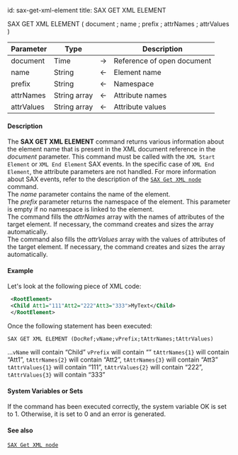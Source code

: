 id: sax-get-xml-element
title: SAX GET XML ELEMENT


<!-- REF #_command_.SAX GET XML ELEMENT.Syntax-->SAX GET XML ELEMENT ( document ; name ; prefix ; attrNames ; attrValues )<!-- END REF-->


<!-- REF #_command_.SAX GET XML ELEMENT.Params -->
|Parameter|Type||Description|
|---------|--- |:---:|------|
|document|Time|->|Reference of open document|
|name|String|<-|Element name|
|prefix|String|<-|Namespace|
|attrNames|String array|<-|Attribute names|
|attrValues|String array|<-|Attribute values|
<!-- END REF -->


#### Description



The **SAX GET XML ELEMENT** command returns various information about the element name that is present in the XML document reference in the *document* parameter. This command must be called with the `XML Start Element` or `XML End Element` SAX events. In the specific case of `XML End Element`, the attribute parameters are not handled. For more information about SAX events, refer to the description of the [`SAX Get XML node`](sax-get-xml-node.md) command.  
The *name* parameter contains the name of the element.  
The *prefix* parameter returns the namespace of the element. This parameter is empty if no namespace is linked to the element.  
The command fills the *attrNames* array with the names of attributes of the target element. If necessary, the command creates and sizes the array automatically.  
The command also fills the *attrValues* array with the values of attributes of the target element. If necessary, the command creates and sizes the array automatically. 


#### Example


Let's look at the following piece of XML code:

```xml
 <RootElement>
 <Child Att1="111"Att2="222"Att3="333">MyText</Child>
 </RootElement>
```
Once the following statement has been executed: 
```4d
SAX GET XML ELEMENT (DocRef;vName;vPrefix;tAttrNames;tAttrValues)
```
...`vName` will contain “Child”
`vPrefix` will contain “”
`tAttrNames{1}` will contain “Att1”, `tAttrNames{2}` will contain “Att2”, `tAttrNames{3}` will contain “Att3”
`tAttrValues{1}` will contain “111”, `tAttrValues{2}` will contain “222”, `tAttrValues{3}` will contain “333”



#### System Variables or Sets



If the command has been executed correctly, the system variable OK is set to 1. Otherwise, it is set to 0 and an error is generated. 


#### See also

[`SAX Get XML node`](sax-get-xml-node.md)



